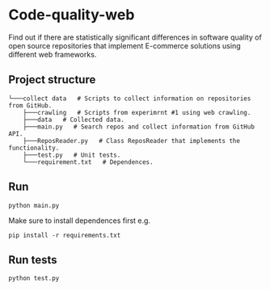 # Code-quality-web
Find out if  there are statistically significant differences in software quality of open source repositories that implement E-commerce solutions using different web frameworks.

## Project structure

``` 
└───collect data   # Scripts to collect information on repositories from GitHub.
    ├───crawling   # Scripts from experimrnt #1 using web crawling.
    ├───data   # Collected data.
    ├───main.py   # Search repos and collect information from GitHub API.
    ├───ReposReader.py   # Class ReposReader that implements the functionality.
    ├───test.py   # Unit tests.
    └───requirement.txt   # Dependences.
```

## Run 


``` 
python main.py
```

Make sure to install dependences first e.g.

```
pip install -r requirements.txt
```

## Run tests

``` 
python test.py
``` 